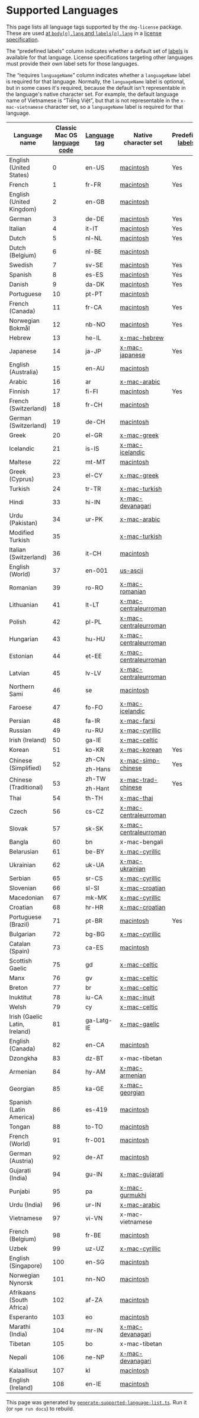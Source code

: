 <!-- Generated by ../generate-supported-language-list.ts – do not edit -->

# Supported Languages

This page lists all language tags supported by the `dmg-license` package. These are used <a href="License%20Specifications.md#bodynlang-labelsnlang">at <code>body[<var>n</var>].lang</code> and <code>labels[<var>n</var>].lang</code></a> in a [license specification](License%20Specifications.md).

The “predefined labels” column indicates whether a default set of [labels](License%20Specifications.md#labelsn) is available for that language. License specifications targeting other languages must provide their own label sets for those languages.

The “requires `languageName`” column indicates whether a `languageName` label is required for that language. Normally, the `languageName` label is optional, but in some cases it's required, because the default isn't representable in the language's native character set. For example, the default language name of Vietnamese is “Tiếng Việt”, but that is not representable in the `x-mac-vietnamese` character set, so a `languageName` label is required for that language.

<table>
<thead>
<tr>
<th>Language name
<th>Classic Mac&nbsp;OS<br><a href="https://github.com/phracker/MacOSX-SDKs/blob/aea47c83334af9c27dc57c49ca268723ef5e6349/MacOSX10.6.sdk/System/Library/Frameworks/CoreServices.framework/Versions/A/Frameworks/CarbonCore.framework/Versions/A/Headers/Script.h#L285">language code</a>
<th><a href="https://en.wikipedia.org/wiki/IETF_language_tag">Language tag</a>
<th>Native character set
<th>Predefined <a href="License%20Specifications.md#labelsn">labels</a>?
<th>Requires <code>languageName</code>?
<tbody>
<tr>
<td>English (United States)
<td>0
<td>en-US
<td><a href="https://en.wikipedia.org/wiki/Mac_OS_Roman">macintosh</a>
<td>Yes
<td>
<tr>
<td>French
<td>1
<td>fr-FR
<td><a href="https://en.wikipedia.org/wiki/Mac_OS_Roman">macintosh</a>
<td>Yes
<td>
<tr>
<td>English (United Kingdom)
<td>2
<td>en-GB
<td><a href="https://en.wikipedia.org/wiki/Mac_OS_Roman">macintosh</a>
<td>
<td>
<tr>
<td>German
<td>3
<td>de-DE
<td><a href="https://en.wikipedia.org/wiki/Mac_OS_Roman">macintosh</a>
<td>Yes
<td>
<tr>
<td>Italian
<td>4
<td>it-IT
<td><a href="https://en.wikipedia.org/wiki/Mac_OS_Roman">macintosh</a>
<td>Yes
<td>
<tr>
<td>Dutch
<td>5
<td>nl-NL
<td><a href="https://en.wikipedia.org/wiki/Mac_OS_Roman">macintosh</a>
<td>Yes
<td>
<tr>
<td>Dutch (Belgium)
<td>6
<td>nl-BE
<td><a href="https://en.wikipedia.org/wiki/Mac_OS_Roman">macintosh</a>
<td>
<td>
<tr>
<td>Swedish
<td>7
<td>sv-SE
<td><a href="https://en.wikipedia.org/wiki/Mac_OS_Roman">macintosh</a>
<td>Yes
<td>
<tr>
<td>Spanish
<td>8
<td>es-ES
<td><a href="https://en.wikipedia.org/wiki/Mac_OS_Roman">macintosh</a>
<td>Yes
<td>
<tr>
<td>Danish
<td>9
<td>da-DK
<td><a href="https://en.wikipedia.org/wiki/Mac_OS_Roman">macintosh</a>
<td>Yes
<td>
<tr>
<td>Portuguese
<td>10
<td>pt-PT
<td><a href="https://en.wikipedia.org/wiki/Mac_OS_Roman">macintosh</a>
<td>
<td>
<tr>
<td>French (Canada)
<td>11
<td>fr-CA
<td><a href="https://en.wikipedia.org/wiki/Mac_OS_Roman">macintosh</a>
<td>Yes
<td>
<tr>
<td>Norwegian Bokmål
<td>12
<td>nb-NO
<td><a href="https://en.wikipedia.org/wiki/Mac_OS_Roman">macintosh</a>
<td>Yes
<td>
<tr>
<td>Hebrew
<td>13
<td>he-IL
<td><a href="https://www.unicode.org/Public/MAPPINGS/VENDORS/APPLE/HEBREW.TXT">x-mac-hebrew</a>
<td>
<td>
<tr>
<td>Japanese
<td>14
<td>ja-JP
<td><a href="https://en.wikipedia.org/wiki/Shift_JIS#MacJapanese">x-mac-japanese</a>
<td>Yes
<td>
<tr>
<td>English (Australia)
<td>15
<td>en-AU
<td><a href="https://en.wikipedia.org/wiki/Mac_OS_Roman">macintosh</a>
<td>
<td>
<tr>
<td>Arabic
<td>16
<td>ar
<td><a href="https://en.wikipedia.org/wiki/MacArabic_encoding">x-mac-arabic</a>
<td>
<td>
<tr>
<td>Finnish
<td>17
<td>fi-FI
<td><a href="https://en.wikipedia.org/wiki/Mac_OS_Roman">macintosh</a>
<td>Yes
<td>
<tr>
<td>French (Switzerland)
<td>18
<td>fr-CH
<td><a href="https://en.wikipedia.org/wiki/Mac_OS_Roman">macintosh</a>
<td>
<td>
<tr>
<td>German (Switzerland)
<td>19
<td>de-CH
<td><a href="https://en.wikipedia.org/wiki/Mac_OS_Roman">macintosh</a>
<td>
<td>
<tr>
<td>Greek
<td>20
<td>el-GR
<td><a href="https://en.wikipedia.org/wiki/MacGreek_encoding">x-mac-greek</a>
<td>
<td>
<tr>
<td>Icelandic
<td>21
<td>is-IS
<td><a href="https://en.wikipedia.org/wiki/Mac_OS_Icelandic_encoding">x-mac-icelandic</a>
<td>
<td>
<tr>
<td>Maltese
<td>22
<td>mt-MT
<td><a href="https://en.wikipedia.org/wiki/Mac_OS_Roman">macintosh</a>
<td>
<td>
<tr>
<td>Greek (Cyprus)
<td>23
<td>el-CY
<td><a href="https://en.wikipedia.org/wiki/MacGreek_encoding">x-mac-greek</a>
<td>
<td>
<tr>
<td>Turkish
<td>24
<td>tr-TR
<td><a href="https://en.wikipedia.org/wiki/Mac_OS_Turkish_encoding">x-mac-turkish</a>
<td>
<td>
<tr>
<td>Hindi
<td>33
<td>hi-IN
<td><a href="https://en.wikipedia.org/wiki/Mac_OS_Devanagari_encoding">x-mac-devanagari</a>
<td>
<td>
<tr>
<td>Urdu (Pakistan)
<td>34
<td>ur-PK
<td><a href="https://en.wikipedia.org/wiki/MacArabic_encoding">x-mac-arabic</a>
<td>
<td>Yes
<tr>
<td>Modified Turkish
<td>35
<td>
<td><a href="https://en.wikipedia.org/wiki/Mac_OS_Turkish_encoding">x-mac-turkish</a>
<td>
<td>
<tr>
<td>Italian (Switzerland)
<td>36
<td>it-CH
<td><a href="https://en.wikipedia.org/wiki/Mac_OS_Roman">macintosh</a>
<td>
<td>
<tr>
<td>English (World)
<td>37
<td>en-001
<td><a href="https://en.wikipedia.org/wiki/ASCII">us-ascii</a>
<td>
<td>
<tr>
<td>Romanian
<td>39
<td>ro-RO
<td><a href="https://en.wikipedia.org/wiki/Mac_OS_Romanian_encoding">x-mac-romanian</a>
<td>
<td>
<tr>
<td>Lithuanian
<td>41
<td>lt-LT
<td><a href="https://en.wikipedia.org/wiki/Macintosh_Central_European_encoding">x-mac-centraleurroman</a>
<td>
<td>
<tr>
<td>Polish
<td>42
<td>pl-PL
<td><a href="https://en.wikipedia.org/wiki/Macintosh_Central_European_encoding">x-mac-centraleurroman</a>
<td>
<td>
<tr>
<td>Hungarian
<td>43
<td>hu-HU
<td><a href="https://en.wikipedia.org/wiki/Macintosh_Central_European_encoding">x-mac-centraleurroman</a>
<td>
<td>
<tr>
<td>Estonian
<td>44
<td>et-EE
<td><a href="https://en.wikipedia.org/wiki/Macintosh_Central_European_encoding">x-mac-centraleurroman</a>
<td>
<td>
<tr>
<td>Latvian
<td>45
<td>lv-LV
<td><a href="https://en.wikipedia.org/wiki/Macintosh_Central_European_encoding">x-mac-centraleurroman</a>
<td>
<td>
<tr>
<td>Northern Sami
<td>46
<td>se
<td><a href="https://en.wikipedia.org/wiki/Mac_OS_Roman">macintosh</a>
<td>
<td>
<tr>
<td>Faroese
<td>47
<td>fo-FO
<td><a href="https://en.wikipedia.org/wiki/Mac_OS_Icelandic_encoding">x-mac-icelandic</a>
<td>
<td>
<tr>
<td>Persian
<td>48
<td>fa-IR
<td><a href="https://en.wikipedia.org/wiki/MacFarsi_encoding">x-mac-farsi</a>
<td>
<td>Yes
<tr>
<td>Russian
<td>49
<td>ru-RU
<td><a href="https://en.wikipedia.org/wiki/Mac_OS_Cyrillic_encoding">x-mac-cyrillic</a>
<td>
<td>
<tr>
<td>Irish (Ireland)
<td>50
<td>ga-IE
<td><a href="https://en.wikipedia.org/wiki/Mac_OS_Celtic">x-mac-celtic</a>
<td>
<td>
<tr>
<td>Korean
<td>51
<td>ko-KR
<td><a href="https://www.unicode.org/Public/MAPPINGS/VENDORS/APPLE/KOREAN.TXT">x-mac-korean</a>
<td>Yes
<td>
<tr>
<td rowspan=2>Chinese (Simplified)
<td rowspan=2>52
<td>zh-CN
<td rowspan=2><a href="https://www.unicode.org/Public/MAPPINGS/VENDORS/APPLE/CHINSIMP.TXT">x-mac-simp-chinese</a>
<td rowspan=2>Yes
<td rowspan=2>
<tr>
<td>zh-Hans<tr>
<td rowspan=2>Chinese (Traditional)
<td rowspan=2>53
<td>zh-TW
<td rowspan=2><a href="https://www.unicode.org/Public/MAPPINGS/VENDORS/APPLE/CHINTRAD.TXT">x-mac-trad-chinese</a>
<td rowspan=2>Yes
<td rowspan=2>
<tr>
<td>zh-Hant<tr>
<td>Thai
<td>54
<td>th-TH
<td><a href="https://www.unicode.org/Public/MAPPINGS/VENDORS/APPLE/THAI.TXT">x-mac-thai</a>
<td>
<td>
<tr>
<td>Czech
<td>56
<td>cs-CZ
<td><a href="https://en.wikipedia.org/wiki/Macintosh_Central_European_encoding">x-mac-centraleurroman</a>
<td>
<td>
<tr>
<td>Slovak
<td>57
<td>sk-SK
<td><a href="https://en.wikipedia.org/wiki/Macintosh_Central_European_encoding">x-mac-centraleurroman</a>
<td>
<td>
<tr>
<td>Bangla
<td>60
<td>bn
<td>x-mac-bengali
<td>
<td>Yes
<tr>
<td>Belarusian
<td>61
<td>be-BY
<td><a href="https://en.wikipedia.org/wiki/Mac_OS_Cyrillic_encoding">x-mac-cyrillic</a>
<td>
<td>
<tr>
<td>Ukrainian
<td>62
<td>uk-UA
<td><a href="https://en.wikipedia.org/wiki/Mac_OS_Ukrainian_encoding">x-mac-ukrainian</a>
<td>
<td>
<tr>
<td>Serbian
<td>65
<td>sr-CS
<td><a href="https://en.wikipedia.org/wiki/Mac_OS_Cyrillic_encoding">x-mac-cyrillic</a>
<td>
<td>
<tr>
<td>Slovenian
<td>66
<td>sl-SI
<td><a href="https://en.wikipedia.org/wiki/Mac_OS_Croatian_encoding">x-mac-croatian</a>
<td>
<td>
<tr>
<td>Macedonian
<td>67
<td>mk-MK
<td><a href="https://en.wikipedia.org/wiki/Mac_OS_Cyrillic_encoding">x-mac-cyrillic</a>
<td>
<td>
<tr>
<td>Croatian
<td>68
<td>hr-HR
<td><a href="https://en.wikipedia.org/wiki/Mac_OS_Croatian_encoding">x-mac-croatian</a>
<td>
<td>
<tr>
<td>Portuguese (Brazil)
<td>71
<td>pt-BR
<td><a href="https://en.wikipedia.org/wiki/Mac_OS_Roman">macintosh</a>
<td>Yes
<td>
<tr>
<td>Bulgarian
<td>72
<td>bg-BG
<td><a href="https://en.wikipedia.org/wiki/Mac_OS_Cyrillic_encoding">x-mac-cyrillic</a>
<td>
<td>
<tr>
<td>Catalan (Spain)
<td>73
<td>ca-ES
<td><a href="https://en.wikipedia.org/wiki/Mac_OS_Roman">macintosh</a>
<td>
<td>
<tr>
<td>Scottish Gaelic
<td>75
<td>gd
<td><a href="https://en.wikipedia.org/wiki/Mac_OS_Celtic">x-mac-celtic</a>
<td>
<td>
<tr>
<td>Manx
<td>76
<td>gv
<td><a href="https://en.wikipedia.org/wiki/Mac_OS_Celtic">x-mac-celtic</a>
<td>
<td>
<tr>
<td>Breton
<td>77
<td>br
<td><a href="https://en.wikipedia.org/wiki/Mac_OS_Celtic">x-mac-celtic</a>
<td>
<td>
<tr>
<td>Inuktitut
<td>78
<td>iu-CA
<td><a href="https://en.wikipedia.org/wiki/Mac_OS_Inuit">x-mac-inuit</a>
<td>
<td>
<tr>
<td>Welsh
<td>79
<td>cy
<td><a href="https://en.wikipedia.org/wiki/Mac_OS_Celtic">x-mac-celtic</a>
<td>
<td>
<tr>
<td>Irish (Gaelic Latin, Ireland)
<td>81
<td>ga-Latg-IE
<td><a href="https://en.wikipedia.org/wiki/Mac_OS_Gaelic">x-mac-gaelic</a>
<td>
<td>
<tr>
<td>English (Canada)
<td>82
<td>en-CA
<td><a href="https://en.wikipedia.org/wiki/Mac_OS_Roman">macintosh</a>
<td>
<td>
<tr>
<td>Dzongkha
<td>83
<td>dz-BT
<td>x-mac-tibetan
<td>
<td>Yes
<tr>
<td>Armenian
<td>84
<td>hy-AM
<td><a href="https://en.wikipedia.org/wiki/Mac_OS_Armenian">x-mac-armenian</a>
<td>
<td>Yes
<tr>
<td>Georgian
<td>85
<td>ka-GE
<td><a href="https://en.wikipedia.org/wiki/Mac_OS_Georgian">x-mac-georgian</a>
<td>
<td>Yes
<tr>
<td>Spanish (Latin America)
<td>86
<td>es-419
<td><a href="https://en.wikipedia.org/wiki/Mac_OS_Roman">macintosh</a>
<td>
<td>
<tr>
<td>Tongan
<td>88
<td>to-TO
<td><a href="https://en.wikipedia.org/wiki/Mac_OS_Roman">macintosh</a>
<td>
<td>
<tr>
<td>French (World)
<td>91
<td>fr-001
<td><a href="https://en.wikipedia.org/wiki/Mac_OS_Roman">macintosh</a>
<td>
<td>
<tr>
<td>German (Austria)
<td>92
<td>de-AT
<td><a href="https://en.wikipedia.org/wiki/Mac_OS_Roman">macintosh</a>
<td>
<td>
<tr>
<td>Gujarati (India)
<td>94
<td>gu-IN
<td><a href="https://www.unicode.org/Public/MAPPINGS/VENDORS/APPLE/GUJARATI.TXT">x-mac-gujarati</a>
<td>
<td>
<tr>
<td>Punjabi
<td>95
<td>pa
<td><a href="https://www.unicode.org/Public/MAPPINGS/VENDORS/APPLE/GURMUKHI.TXT">x-mac-gurmukhi</a>
<td>
<td>
<tr>
<td>Urdu (India)
<td>96
<td>ur-IN
<td><a href="https://en.wikipedia.org/wiki/MacArabic_encoding">x-mac-arabic</a>
<td>
<td>Yes
<tr>
<td>Vietnamese
<td>97
<td>vi-VN
<td>x-mac-vietnamese
<td>
<td>Yes
<tr>
<td>French (Belgium)
<td>98
<td>fr-BE
<td><a href="https://en.wikipedia.org/wiki/Mac_OS_Roman">macintosh</a>
<td>
<td>
<tr>
<td>Uzbek
<td>99
<td>uz-UZ
<td><a href="https://en.wikipedia.org/wiki/Mac_OS_Cyrillic_encoding">x-mac-cyrillic</a>
<td>
<td>
<tr>
<td>English (Singapore)
<td>100
<td>en-SG
<td><a href="https://en.wikipedia.org/wiki/Mac_OS_Roman">macintosh</a>
<td>
<td>
<tr>
<td>Norwegian Nynorsk
<td>101
<td>nn-NO
<td><a href="https://en.wikipedia.org/wiki/Mac_OS_Roman">macintosh</a>
<td>
<td>
<tr>
<td>Afrikaans (South Africa)
<td>102
<td>af-ZA
<td><a href="https://en.wikipedia.org/wiki/Mac_OS_Roman">macintosh</a>
<td>
<td>
<tr>
<td>Esperanto
<td>103
<td>eo
<td><a href="https://en.wikipedia.org/wiki/Mac_OS_Roman">macintosh</a>
<td>
<td>
<tr>
<td>Marathi (India)
<td>104
<td>mr-IN
<td><a href="https://en.wikipedia.org/wiki/Mac_OS_Devanagari_encoding">x-mac-devanagari</a>
<td>
<td>
<tr>
<td>Tibetan
<td>105
<td>bo
<td>x-mac-tibetan
<td>
<td>Yes
<tr>
<td>Nepali
<td>106
<td>ne-NP
<td><a href="https://en.wikipedia.org/wiki/Mac_OS_Devanagari_encoding">x-mac-devanagari</a>
<td>
<td>
<tr>
<td>Kalaallisut
<td>107
<td>kl
<td><a href="https://en.wikipedia.org/wiki/Mac_OS_Roman">macintosh</a>
<td>
<td>
<tr>
<td>English (Ireland)
<td>108
<td>en-IE
<td><a href="https://en.wikipedia.org/wiki/Mac_OS_Roman">macintosh</a>
<td>
<td>
</table>

This page was generated by [`generate-supported-language-list.ts`](../generate-supported-language-list.ts). Run it (or `npm run docs`) to rebuild.